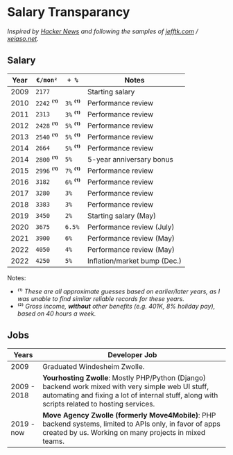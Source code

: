 # Salary Transparancy
_Inspired by [Hacker News](https://news.ycombinator.com/item?id=33323826) and following the samples of [jefftk.com](https://www.jefftk.com/money) / [xeiaso.net](https://xeiaso.net/salary-transparency)._ 

## Salary

| **Year** | **``€/mon²``**   | **``+ %``**    | **Notes**                    |
|----------|------------------|----------------|------------------------------|
| 2009     | ``2177``         |                | Starting salary              |
| 2010     | ``2242`` **⁽¹⁾** | ``3%`` **⁽¹⁾** | Performance review           |
| 2011     | ``2313``         | ``3%`` **⁽¹⁾** | Performance review           |
| 2012     | ``2428`` **⁽¹⁾** | ``5%`` **⁽¹⁾** | Performance review           |
| 2013     | ``2540`` **⁽¹⁾** | ``5%`` **⁽¹⁾** | Performance review           |
| 2014     | ``2664``         | ``5%`` **⁽¹⁾** | Performance review           |
| 2014     | ``2800`` **⁽¹⁾** | ``5%``         | 5-year anniversary bonus     |
| 2015     | ``2996`` **⁽¹⁾** | ``7%`` **⁽¹⁾** | Performance review           |
| 2016     | ``3182``         | ``6%`` **⁽¹⁾** | Performance review           |
| 2017     | ``3280``         | ``3%``         | Performance review           |
| 2018     | ``3383``         | ``3%``         | Performance review           |
| 2019     | ``3450``         | ``2%``         | Starting salary (May)        |
| 2020     | ``3675``         | ``6.5%``       | Performance review (July)    |
| 2021     | ``3900``         | ``6%``         | Performance review (May)     |
| 2022     | ``4050``         | ``4%``         | Performance review (May)     |
| 2022     | ``4250``         | ``5%``         | Inflation/market bump (Dec.) |

Notes:
- ⁽¹⁾ *These are all approximate guesses based on earlier/later years, as I was unable to find similar reliable records for these years.*
- ⁽²⁾ *Gross income, **without** other benefits (e.g. 401K, 8% holiday pay), based on 40 hours a week.*


## Jobs

| **Years**   | **Developer Job**                                                                                                                                                                                   |
|-------------|-----------------------------------------------------------------------------------------------------------------------------------------------------------------------------------------------------|
| 2009        | Graduated Windesheim Zwolle.                                                                                                                                                                        | 
| 2009 - 2018 | **Yourhosting Zwolle**: Mostly PHP/Python (Django) backend work mixed with very simple web UI stuff, automating and fixing a lot of internal stuff, along with scripts related to hosting services. | 
| 2019 - now  | **Move Agency Zwolle (formerly Move4Mobile)**: PHP backend systems, limited to APIs only, in favor of apps created by us. Working on many projects in mixed teams.                                  | 
